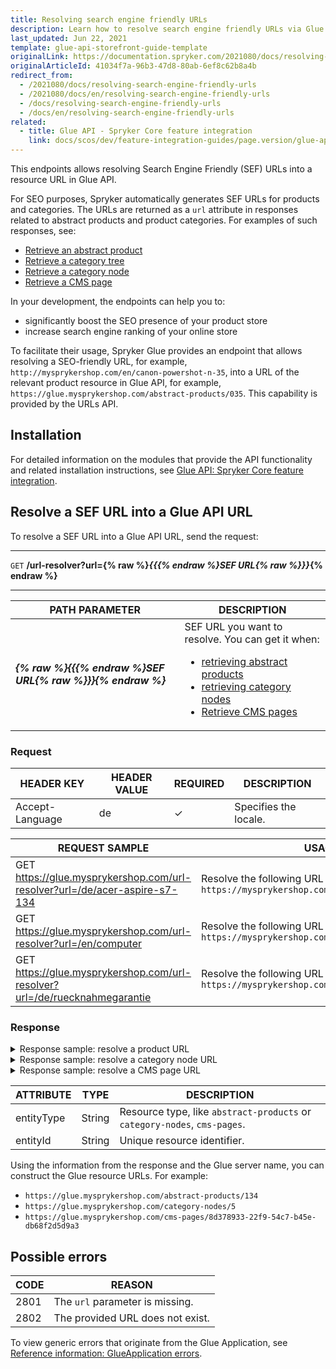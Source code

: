 ```yaml
---
title: Resolving search engine friendly URLs
description: Learn how to resolve search engine friendly URLs via Glue API.
last_updated: Jun 22, 2021
template: glue-api-storefront-guide-template
originalLink: https://documentation.spryker.com/2021080/docs/resolving-search-engine-friendly-urls
originalArticleId: 41034f7a-96b3-47d8-80ab-6ef8c62b8a4b
redirect_from:
  - /2021080/docs/resolving-search-engine-friendly-urls
  - /2021080/docs/en/resolving-search-engine-friendly-urls
  - /docs/resolving-search-engine-friendly-urls
  - /docs/en/resolving-search-engine-friendly-urls
related:
  - title: Glue API - Spryker Core feature integration
    link: docs/scos/dev/feature-integration-guides/page.version/glue-api/glue-api-spryker-core-feature-integration.html
---
```


This endpoints allows resolving Search Engine Friendly (SEF) URLs into a resource URL in Glue API.

For SEO purposes, Spryker automatically generates SEF URLs for products and categories. The URLs are returned as a `url` attribute in responses related to abstract products and product categories. For examples of such responses, see:
* [Retrieve an abstract product](/docs/pbc/all/product-information-management/{{page.version}}/manage-using-glue-api/abstract-products/retrieve-abstract-products.html#retrieve-an-abstract-product)
* [Retrieve a category tree](/docs/scos/dev/glue-api-guides/{{page.version}}/retrieving-categories/retrieving-category-trees.html#retrieve-a-category-tree)
* [Retrieve a category node](/docs/scos/dev/glue-api-guides/{{page.version}}/retrieving-categories/retrieving-category-nodes.html#retrieve-a-category-node)
* [Retrieve a CMS page](/docs/pbc/all/content-management-system/{{page.version}}/manage-using-glue-api/retrieve-cms-pages.html)

In your development, the endpoints can help you to:
* significantly boost the SEO presence of your product store
* increase search engine ranking of your online store

To facilitate their usage, Spryker Glue provides an endpoint that allows resolving a SEO-friendly URL, for example, `http://mysprykershop.com/en/canon-powershot-n-35`, into a URL of the relevant product resource in Glue API, for example, `https://glue.mysprykershop.com/abstract-products/035`. This capability is provided by the URLs API.


## Installation

For detailed information on the modules that provide the API functionality and related installation instructions, see [Glue API: Spryker Core feature integration](/docs/scos/dev/feature-integration-guides/{{page.version}}/glue-api/glue-api-spryker-core-feature-integration.html).

## Resolve a SEF URL into a Glue API URL

To resolve a SEF URL into a Glue API URL, send the request:

***
`GET` **/url-resolver?url={% raw %}*{{{% endraw %}SEF URL{% raw %}}}*{% endraw %}**
***

| PATH PARAMETER  | DESCRIPTION |
| --------------- | ---------------- |
| ***{% raw %}{{{% endraw %}SEF URL{% raw %}}}{% endraw %}*** | SEF URL you want to resolve. You can get it when:<ul><li>[retrieving abstract products](/docs/pbc/all/product-information-management/{{page.version}}/manage-using-glue-api/abstract-products/retrieve-abstract-products.html)</li><li>[retrieving category nodes](/docs/scos/dev/glue-api-guides/{{page.version}}/retrieving-categories/retrieving-category-nodes.html)</li><li>[Retrieve CMS pages](/docs/pbc/all/content-management-system/{{page.version}}/manage-using-glue-api/retrieve-cms-pages.html)</li></ul>|

### Request

| HEADER KEY  | HEADER VALUE | REQUIRED | DESCRIPTION    |
| -------------- | ------------ | ------------ | -------------- |
| Accept-Language | de          | ✓      | Specifies the locale. |

| REQUEST SAMPLE | USAGE |
| --- | --- |
| GET https://glue.mysprykershop.com/url-resolver?url=/de/acer-aspire-s7-134 | Resolve the following URL of a product: `https://mysprykershop.com/de/acer-aspire-s7-134` |
| GET https://glue.mysprykershop.com/url-resolver?url=/en/computer | Resolve the following URL of a category node: `https://mysprykershop.com/en/computer` |
| GET https://glue.mysprykershop.com/url-resolver?url=/de/ruecknahmegarantie | Resolve the following URL of a CMS page `https://mysprykershop.com/de/ruecknahmegarantie` |

### Response

<details>
<summary markdown='span'>Response sample: resolve a product URL</summary>

```json
{
    "data": [
        {
            "type": "url-resolver",
            "id": null,
            "attributes": {
                "entityType": "abstract-products",
                "entityId": "134"
            },
            "links": {
                "self": "https://glue.mysprykershop.com/url-resolver?url=/de/acer-aspire-s7-134"
            }
        }
    ],
    "links": {
        "self": "https://glue.mysprykershop.com/url-resolver?url=/de/acer-aspire-s7-134"
    }
}
```    
</details>

<details>
<summary markdown='span'>Response sample: resolve a category node URL</summary>

```json
{
    "data": [
        {
            "type": "url-resolver",
            "id": null,
            "attributes": {
                "entityType": "category-nodes",
                "entityId": "5"
            },
            "links": {
                "self": "https://glue.mysprykershop.com/url-resolver?url=/en/computer"
            }
        }
    ],
    "links": {
        "self": "https://glue.mysprykershop.com/url-resolver?url=/en/computer"
    }
}
```
</details>

<details>
<summary markdown='span'>Response sample: resolve a CMS page URL</summary>

```json
{
    "data": [
        {
            "type": "url-resolver",
            "id": null,
            "attributes": {
                "entityType": "cms-pages",
                "entityId": "8d378933-22f9-54c7-b45e-db68f2d5d9a3"
            },
            "links": {
                "self": "https://glue.mysprykershop.com/url-resolver?url=/en/return-policy"
            }
        }
    ],
    "links": {
        "self": "https://glue.mysprykershop.com/url-resolver?url=/en/return-policy"
    }
}
```
</details>

| ATTRIBUTE | TYPE | DESCRIPTION |
| --- | --- | --- |
| entityType | String | Resource type, like `abstract-products` or `category-nodes`, `cms-pages`. |
| entityId | String | Unique resource identifier. |

Using the information from the response and the Glue server name, you can construct the Glue resource URLs. For example:
* `https://glue.mysprykershop.com/abstract-products/134`
* `https://glue.mysprykershop.com/category-nodes/5`
* `https://glue.mysprykershop.com/cms-pages/8d378933-22f9-54c7-b45e-db68f2d5d9a3`

## Possible errors

| CODE | REASON |
| --- | --- |
| 2801 | The `url` parameter is missing. |
| 2802 | The provided URL does not exist. |

To view generic errors that originate from the Glue Application, see [Reference information: GlueApplication errors](/docs/scos/dev/glue-api-guides/{{page.version}}/reference-information-glueapplication-errors.html).
